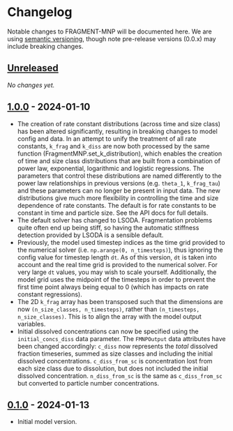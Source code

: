 # Changelog
Notable changes to FRAGMENT-MNP will be documented here. We are using [semantic versioning](https://semver.org/), though note pre-release versions (0.0.x) may include breaking changes.


## [Unreleased]

*No changes yet.*

## [1.0.0] - 2024-01-10

* The creation of rate constant distributions (across time and size class) has been altered significantly, resulting in breaking changes to model config and data. In an attempt to unify the treatment of all rate constants, `k_frag` and `k_diss` are now both processed by the same function (FragmentMNP.set_k_distribution), which enables the creation of time and size class distributions that are built from a combination of power law, exponential, logarithmic and logistic regressions. The parameters that control these distributions are named differently to the power law relationships in previous versions (e.g. `theta_1`, `k_frag_tau`) and these parameters can no longer be present in input data. The new distributions give much more flexibility in controlling the time and size dependence of rate constants. The default is for rate constants to be constant in time and particle size. See the API docs for full details.
* The default solver has changed to LSODA. Fragmentation problems quite often end up being stiff, so having the automatic stiffness detection provided by LSODA is a sensible default.
* Previously, the model used timestep indices as the time grid provided to the numerical solver (i.e. `np.arange(0, n_timesteps)`), thus ignoring the config value for timestep length `dt`. As of this version, `dt` is taken into account and the real time grid is provided to the numerical solver. For very large `dt` values, you may wish to scale yourself. Additionally, the model grid uses the midpoint of the timesteps in order to prevent the first time point always being equal to 0 (which has impacts on rate constant regressions).
* The 2D `k_frag` array has been transposed such that the dimensions are now `(n_size_classes, n_timesteps)`, rather than `(n_timesteps, n_size_classes)`. This is to align the array with the model output variables.
* Initial dissolved concentrations can now be specified using the `initial_concs_diss` data parameter. The `FMNPOutput` data attributes have been changed accordingly: `c_diss` now represents the *total* dissolved fraction timeseries, summed as size classes and including the initial dissolved concentrations. `c_diss_from_sc` is concentration lost from each size class due to dissolution, but does not included the initial dissolved concentration. `n_diss_from_sc` is the same as `c_diss_from_sc` but converted to particle number concentrations.

## [0.1.0] - 2024-01-13

* Initial model version.


[Unreleased]: https://github.com/microplastics-cluster/fragment-mnp/compare/1.0.0...HEAD
[1.0.0]: https://github.com/microplastics-cluster/fragment-mnp/releases/tag/1.0.0
[0.1.0]: https://github.com/microplastics-cluster/fragment-mnp/releases/tag/0.1.0